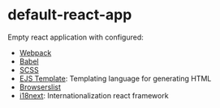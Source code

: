 # default-react-app

Empty react application with configured:

* [Webpack](https://webpack.js.org "Webpack")
* [Babel](https://babeljs.io "Babel")
* [SCSS](https://sass-lang.com "SASS & SCSS")
* [EJS Template](https://ejs.co "Templating language for generating HTML"): Templating language for generating HTML
* [Browserslist](https://github.com/browserslist/browserslist)
* [i18next](https://react.i18next.com "Internationalization react framework"): Internationalization react framework
